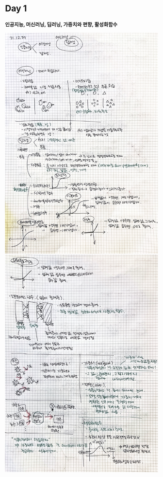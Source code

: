 Day 1
===
### 인공지능, 머신러닝, 딥러닝, 가중치와 편향, 활성화함수  
![6_1](./../image/6_1.jpg)  
![6-2](./../image/6_2.jpg)  
